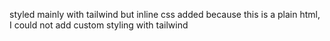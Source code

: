 styled mainly with tailwind but inline css added because this is a plain html, I could not add custom styling with tailwind
